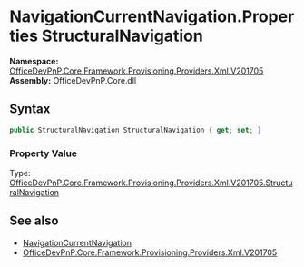 # NavigationCurrentNavigation.Properties StructuralNavigation
  

**Namespace:** [OfficeDevPnP.Core.Framework.Provisioning.Providers.Xml.V201705](OfficeDevPnP.Core.Framework.Provisioning.Providers.Xml.V201705.md)  
**Assembly:** OfficeDevPnP.Core.dll  
## Syntax
```C#
public StructuralNavigation StructuralNavigation { get; set; }
```

### Property Value
Type: [OfficeDevPnP.Core.Framework.Provisioning.Providers.Xml.V201705.StructuralNavigation](OfficeDevPnP.Core.Framework.Provisioning.Providers.Xml.V201705.StructuralNavigation.md)  

## See also
- [NavigationCurrentNavigation](OfficeDevPnP.Core.Framework.Provisioning.Providers.Xml.V201705.NavigationCurrentNavigation.md) 
- [OfficeDevPnP.Core.Framework.Provisioning.Providers.Xml.V201705](OfficeDevPnP.Core.Framework.Provisioning.Providers.Xml.V201705.md) 

